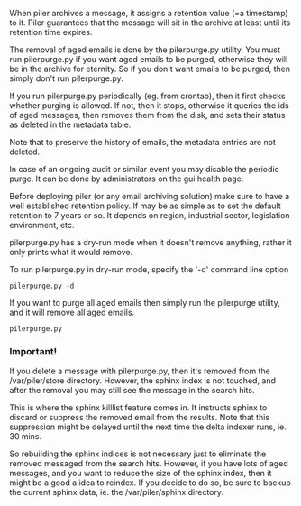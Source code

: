 When piler archives a message, it assigns a retention value (=a timestamp) to it. Piler guarantees that the message will sit in the archive at least until its retention time expires.

The removal of aged emails is done by the pilerpurge.py utility. You must run pilerpurge.py if you want aged emails to be purged, otherwise they will be in the archive for eternity. So if you don't want emails to be purged, then simply don't run pilerpurge.py.

If you run pilerpurge.py periodically (eg. from crontab), then it first checks whether purging is allowed. If not, then it stops, otherwise it queries the ids of aged messages, then removes them from the disk, and sets their status as deleted in the metadata table.

Note that to preserve the history of emails, the metadata entries are not deleted.

In case of an ongoing audit or similar event you may disable the periodic purge. It can be done by administrators on the gui health page.

Before deploying piler (or any email archiving solution) make sure to have a well established retention policy. If may be as simple as to set the default retention to 7 years or so. It depends on region, industrial sector, legislation environment, etc.

pilerpurge.py has a dry-run mode when it doesn't remove anything, rather it only prints what it would remove.

To run pilerpurge.py in dry-run mode, specify the '-d' command line option

```
pilerpurge.py -d
```

If you want to purge all aged emails then simply run the pilerpurge utility, and it will remove all aged emails.

```
pilerpurge.py
```

### Important!

If you delete a message with pilerpurge.py, then it's removed from the /var/piler/store directory. However, the sphinx index is not touched, and after the removal you may still see the message in the search hits.

This is where the sphinx killlist feature comes in. It instructs sphinx to discard or suppress the removed email from the results. Note that this suppression might be delayed until the next time the delta indexer runs, ie. 30 mins.

So rebuilding the sphinx indices is not necessary just to eliminate the removed messaged from the search hits. However, if you have lots of aged messages, and you want to reduce the size of the sphinx index, then it might be a good a idea to reindex. If you decide to do so, be sure to backup the current sphinx data, ie. the /var/piler/sphinx directory.
